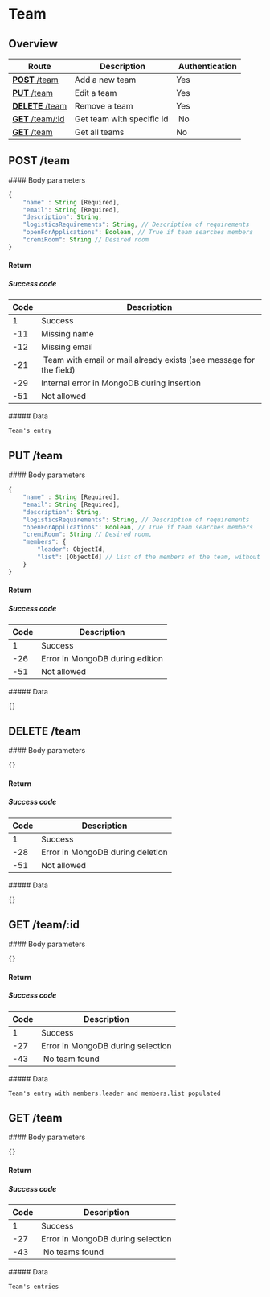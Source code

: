 # Team

## Overview

Route | Description | Authentication
----- | ----------- | --------------
[**POST** /team](#post-team) | Add a new team | Yes
[**PUT** /team](#put-team) | Edit a team | Yes
[**DELETE** /team](#delete-team) | Remove a team | Yes
[**GET** /team/:id](#get-teamid) | Get team with specific id | No
[**GET** /team](#get-team) | Get all teams | No

## POST /team

#### Body parameters

```javascript
{
    "name" : String [Required],
    "email": String [Required],
    "description": String,
    "logisticsRequirements": String, // Description of requirements
    "openForApplications": Boolean, // True if team searches members
    "cremiRoom": String // Desired room
}
```

#### Return

##### Success code

Code | Description
---|---
1 | Success
-11 | Missing name
-12 | Missing email
-21 | Team with email or mail already exists (see message for the field)
-29 | Internal error in MongoDB during insertion
-51 | Not allowed

##### Data

```
Team's entry
```

## PUT /team

#### Body parameters

```javascript
{
    "name" : String [Required],
    "email": String [Required],
    "description": String,
    "logisticsRequirements": String, // Description of requirements
    "openForApplications": Boolean, // True if team searches members
    "cremiRoom": String // Desired room,
    "members": {
        "leader": ObjectId,
        "list": [ObjectId] // List of the members of the team, without leader
    }
}
```

#### Return

##### Success code

Code | Description
---|---
1 | Success
-26 | Error in MongoDB during edition
-51 | Not allowed

##### Data

```
{}
```

## DELETE /team

#### Body parameters

```javascript
{}
```

#### Return

##### Success code

Code | Description
---|---
1 | Success
-28 | Error in MongoDB during deletion
-51 | Not allowed

##### Data

```javascript
{}
```

## GET /team/:id

#### Body parameters

```javascript
{}
```

#### Return

##### Success code

Code | Description
---|---
1 | Success
-27 | Error in MongoDB during selection
-43 | No team found

##### Data

```
Team's entry with members.leader and members.list populated
```

## GET /team

#### Body parameters

```javascript
{}
```

#### Return

##### Success code

Code | Description
---|---
1 | Success
-27 | Error in MongoDB during selection
-43 | No teams found

##### Data

```
Team's entries
```